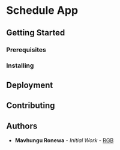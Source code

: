 # Schedule App

## Getting Started

### Prerequisites

### Installing

## Deployment

## Contributing

## Authors
* **Mavhungu Ronewa** - *Initial Work* - [RGB](https://ronewam.herokuapp.com)
